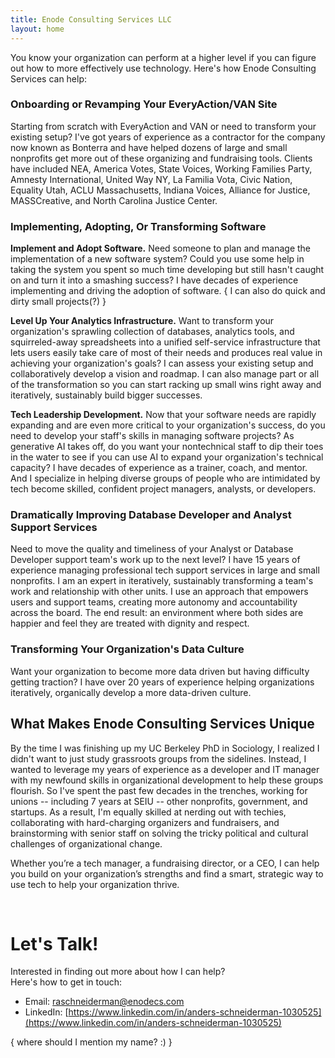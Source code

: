 ```yaml
---
title: Enode Consulting Services LLC
layout: home
---
```


You know your organization can perform at a higher level if you can figure out how to more effectively use technology. Here's how Enode Consulting Services can help:

### Onboarding or Revamping  Your EveryAction/VAN Site

Starting from scratch with EveryAction and VAN or need to transform your existing setup?  I've got years of experience as a contractor for the company now known as Bonterra and have helped dozens of large and small nonprofits get more out of these organizing and fundraising tools. Clients have included NEA, America Votes, State Voices, Working Families Party, Amnesty International, United Way NY, La Familia Vota, Civic Nation, Equality Utah, ACLU Massachusetts, Indiana Voices, Alliance for Justice, MASSCreative, and North Carolina Justice Center.

### Implementing, Adopting, Or Transforming Software

**Implement and Adopt Software.** Need someone to plan and manage the implementation of a new software system?  Could you use some help in taking the system you spent so much time developing but still hasn't caught on and  turn it into a smashing success? I have decades of experience implementing and driving the adoption of software. {  I can also do quick and dirty small projects(?) }

**Level Up Your Analytics Infrastructure.** Want to transform your organization's sprawling collection of databases, analytics tools, and squirreled-away spreadsheets into a unified self-service infrastructure that lets users easily take care of most of their needs and produces real value in achieving your organization's goals? I can assess your existing setup and collaboratively develop  a vision and roadmap.  I can also manage part or all of the transformation so you can start racking up small wins right away and iteratively, sustainably build bigger successes.

**Tech Leadership Development.** Now that your software needs are rapidly expanding and are even more critical to your organization's success, do you need to develop your staff's skills in managing software projects? As generative AI takes off, do you want your nontechnical staff to dip their toes in the water to see if you can use AI to expand your organization's technical capacity? I have decades of experience as a trainer, coach, and mentor. And I specialize in helping diverse groups of people who are intimidated by tech become
skilled, confident project managers, analysts, or developers. 


### Dramatically Improving Database Developer and Analyst Support Services

Need to move the quality and timeliness of your Analyst or Database Developer support team's work up to the next level? I have 15 years of experience managing professional tech support services in large and small nonprofits.  I am an expert in iteratively, sustainably transforming a team's work and relationship with other units. I use an approach that empowers users and support teams, creating more autonomy and accountability across the board. The end result: an environment where both sides are happier and feel they are treated with dignity and respect.


### Transforming Your Organization's Data Culture

Want your organization to become more data driven but having difficulty getting traction? I have over 20 years of experience helping organizations iteratively, organically develop  a more data-driven culture.  

## What Makes Enode Consulting Services Unique

By the time I was finishing up my UC Berkeley PhD in Sociology, I realized I didn't want to just study grassroots groups from the sidelines. Instead, I wanted to leverage my years of experience as a developer and IT manager with my newfound skills in organizational development to help these groups flourish. So I've spent the past few decades in the trenches, working for unions -- including 7 years at SEIU --  other nonprofits, government, and startups.  As a result, I'm equally skilled at nerding out with techies, collaborating with hard-charging organizers and fundraisers, and brainstorming with senior staff on solving the tricky political and cultural challenges of organizational change. 

Whether you’re a tech manager, a fundraising director, or a CEO, I can help you build on your organization’s strengths and find a smart, strategic way to use  tech to help your organization thrive.


<br/>

# Let's Talk!

Interested in finding out more about how I can help?
<br/>Here's how to get in touch:

- Email: raschneiderman@enodecs.com
- LinkedIn: [https://www.linkedin.com/in/anders-schneiderman-1030525](https://www.linkedin.com/in/anders-schneiderman-1030525)

{ where should I mention my name? :) }


